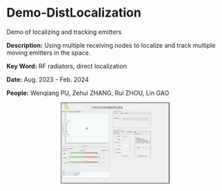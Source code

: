 # Demo-DistLocalization
 Demo of localizing and tracking emitters

**Description:** Using multiple receiving nodes to localize and track multiple moving emitters in the space.

**Key Word:**  RF radiators, direct localization

**Date:** Aug. 2023 - Feb. 2024

**People:** Wenqiang PU, Zehui ZHANG, Rui ZHOU, Lin GAO

<div align=center> 
 <img src="https://github.com/SRIBD-SPG/Demo-DistDetection/blob/main/compressdemo.gif" width="50%" height="50%"  align=center /> 
</div>

